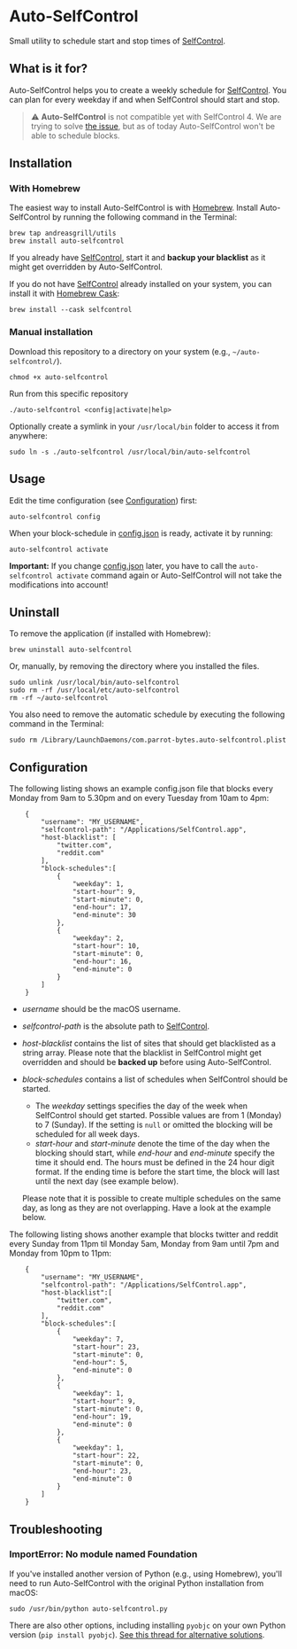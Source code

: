 # Auto-SelfControl

Small utility to schedule start and stop times of [SelfControl](http://selfcontrolapp.com).

## What is it for?

Auto-SelfControl helps you to create a weekly schedule for [SelfControl](http://selfcontrolapp.com).
You can plan for every weekday if and when SelfControl should start and stop.

> :warning: **Auto-SelfControl** is not compatible yet with SelfControl 4.
> We are trying to solve [the issue](https://github.com/andreasgrill/auto-selfcontrol/issues/64), but as of today Auto-SelfControl won't be able to schedule blocks.

## Installation

### With Homebrew

The easiest way to install Auto-SelfControl is with [Homebrew](https://brew.sh/). Install Auto-SelfControl by running the following command in the Terminal:

    brew tap andreasgrill/utils
    brew install auto-selfcontrol

If you already have [SelfControl](http://selfcontrolapp.com), start it and **backup your blacklist** as it might get overridden by Auto-SelfControl.

If you do not have [SelfControl](http://selfcontrolapp.com) already installed on your system, you can install it with [Homebrew Cask](https://caskroom.github.io/):

    brew install --cask selfcontrol

### Manual installation

Download this repository to a directory on your system (e.g., `~/auto-selfcontrol/`).

    chmod +x auto-selfcontrol

Run from this specific repository

    ./auto-selfcontrol <config|activate|help>

Optionally create a symlink in your `/usr/local/bin` folder to access it from anywhere:

    sudo ln -s ./auto-selfcontrol /usr/local/bin/auto-selfcontrol

## Usage

Edit the time configuration (see [Configuration](#configuration)) first:

    auto-selfcontrol config

When your block-schedule in [config.json](config.json) is ready, activate it by running:

    auto-selfcontrol activate

**Important:** If you change [config.json](config.json) later, you have to call the `auto-selfcontrol activate` command again or Auto-SelfControl will not take the modifications into account!

## Uninstall

To remove the application (if installed with Homebrew):

    brew uninstall auto-selfcontrol

Or, manually, by removing the directory where you installed the files.

    sudo unlink /usr/local/bin/auto-selfcontrol
    sudo rm -rf /usr/local/etc/auto-selfcontrol
    rm -rf ~/auto-selfcontrol

You also need to remove the automatic schedule by executing the following command in the Terminal:

    sudo rm /Library/LaunchDaemons/com.parrot-bytes.auto-selfcontrol.plist

## Configuration

The following listing shows an example config.json file that blocks every Monday from 9am to 5.30pm and on every Tuesday from 10am to 4pm:

```
    {
        "username": "MY_USERNAME",
        "selfcontrol-path": "/Applications/SelfControl.app",
        "host-blacklist": [
            "twitter.com",
            "reddit.com"
        ],
        "block-schedules":[
            {
                "weekday": 1,
                "start-hour": 9,
                "start-minute": 0,
                "end-hour": 17,
                "end-minute": 30
            },
            {
                "weekday": 2,
                "start-hour": 10,
                "start-minute": 0,
                "end-hour": 16,
                "end-minute": 0
            }
        ]
    }
```

- _username_ should be the macOS username.
- _selfcontrol-path_ is the absolute path to [SelfControl](http://selfcontrolapp.com).
- _host-blacklist_ contains the list of sites that should get blacklisted as a string array. Please note that the blacklist in SelfControl might get overridden and should be **backed up** before using Auto-SelfControl.
- _block-schedules_ contains a list of schedules when SelfControl should be started.

  - The _weekday_ settings specifies the day of the week when SelfControl should get started. Possible values are from 1 (Monday) to 7 (Sunday). If the setting is `null` or omitted the blocking will be scheduled for all week days.
  - _start-hour_ and _start-minute_ denote the time of the day when the blocking should start, while _end-hour_ and _end-minute_ specify the time it should end. The hours must be defined in the 24 hour digit format. If the ending time is before the start time, the block will last until the next day (see example below).

  Please note that it is possible to create multiple schedules on the same day, as long as they are not overlapping. Have a look at the example below.

The following listing shows another example that blocks twitter and reddit every Sunday from 11pm til Monday 5am, Monday from 9am until 7pm and Monday from 10pm to 11pm:

```
    {
        "username": "MY_USERNAME",
        "selfcontrol-path": "/Applications/SelfControl.app",
        "host-blacklist":[
            "twitter.com",
            "reddit.com"
        ],
        "block-schedules":[
            {
                "weekday": 7,
                "start-hour": 23,
                "start-minute": 0,
                "end-hour": 5,
                "end-minute": 0
            },
            {
                "weekday": 1,
                "start-hour": 9,
                "start-minute": 0,
                "end-hour": 19,
                "end-minute": 0
            },
            {
                "weekday": 1,
                "start-hour": 22,
                "start-minute": 0,
                "end-hour": 23,
                "end-minute": 0
            }
        ]
    }
```

## Troubleshooting

### ImportError: No module named Foundation

If you've installed another version of Python (e.g., using Homebrew), you'll need to run Auto-SelfControl with the original Python installation from macOS:

    sudo /usr/bin/python auto-selfcontrol.py

There are also other options, including installing `pyobjc` on your own Python version (`pip install pyobjc`). [See this thread for alternative solutions](https://stackoverflow.com/questions/1614648/importerror-no-module-named-foundation#1616361).
